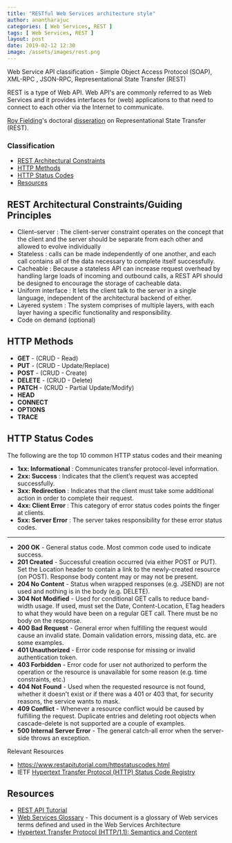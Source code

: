 ```yaml
---
title: "RESTful Web Services architecture style"
author: anantharajuc
categories: [ Web Services, REST ]
tags: [ Web Services, REST ]
layout: post
date: 2019-02-12 12:30
image: /assets/images/rest.png
---
```


Web Service API classification - Simple Object Access Protocol (SOAP), XML-RPC , JSON-RPC, Representational State Transfer (REST)

REST is a type of Web API. Web API's are commonly referred to as Web Services and it provides interfaces for (web) applications to that need to connect to each other via the Internet to communicate. 

<a href="https://en.wikipedia.org/wiki/Roy_Fielding" target="_blank" >Roy Fielding</a>'s doctoral <a href="https://www.ics.uci.edu/~fielding/pubs/dissertation/rest_arch_style.htm" target="_blank" >disseration</a> on Representational State Transfer (REST).

### Classification

- [REST Architectural Constraints](#rest-architectural-constraints)
- [HTTP Methods](http-methods)
- [HTTP Status Codes](#http-status-codes)
- [Resources](#resources)

## REST Architectural Constraints/Guiding Principles

- Client–server : The client-server constraint operates on the concept that the client and the server should be separate from each other and allowed to evolve individually
- Stateless : calls can be made independently of one another, and each call contains all of the data necessary to complete itself successfully.
- Cacheable : Because a stateless API can increase request overhead by handling large loads of incoming and outbound calls, a REST API should be designed to encourage the storage of cacheable data.
- Uniform interface : It lets the client talk to the server in a single language, independent of the architectural backend of either.
- Layered system : The system comprises of multiple layers, with each layer having a specific functionality and responsibility.
- Code on demand (optional)

## HTTP Methods

- **GET** - (CRUD - Read)
- **PUT** - (CRUD - Update/Replace)
- **POST** - (CRUD - Create)
- **DELETE** - (CRUD - Delete)
- **PATCH** - (CRUD - Partial Update/Modify)
- **HEAD**
- **CONNECT**
- **OPTIONS**
- **TRACE**

## HTTP Status Codes

The following are the top 10 common HTTP status codes and their meaning

- **1xx: Informational** : Communicates transfer protocol-level information.
- **2xx: Success**	     : Indicates that the client’s request was accepted successfully.
- **3xx: Redirection**	 : Indicates that the client must take some additional action in order to complete their request.
- **4xx: Client Error**	 : This category of error status codes points the finger at clients.
- **5xx: Server Error**	 : The server takes responsibility for these error status codes.

---

- **200 OK** - General status code. Most common code used to indicate success.
- **201 Created** - Successful creation occurred (via either POST or PUT). Set the Location header to contain a link to the newly-created resource (on POST). Response body content may or may not be present.
- **204 No Content** - Status when wrapped responses (e.g. JSEND) are not used and nothing is in the body (e.g. DELETE).
- **304 Not Modified** - Used for conditional GET calls to reduce band-width usage. If used, must set the Date, Content-Location, ETag headers to what they would have been on a regular GET call. There must be no body on the response.
- **400 Bad Request** - General error when fulfilling the request would cause an invalid state. Domain validation errors, missing data, etc. are some examples.
- **401 Unauthorized** - Error code response for missing or invalid authentication token.
- **403 Forbidden** - Error code for user not authorized to perform the operation or the resource is unavailable for some reason (e.g. time constraints, etc.)
- **404 Not Found** - Used when the requested resource is not found, whether it doesn't exist or if there was a 401 or 403 that, for security reasons, the service wants to mask.
- **409 Conflict** - Whenever a resource conflict would be caused by fulfilling the request. Duplicate entries and deleting root objects when cascade-delete is not supported are a couple of examples.
- **500 Internal Server Error** - The general catch-all error when the server-side throws an exception.

Relevant Resources 
- <https://www.restapitutorial.com/httpstatuscodes.html>
- IETF <a href="https://www.ietf.org/assignments/http-status-codes/http-status-codes.xml" target="_blank">Hypertext Transfer Protocol (HTTP) Status Code Registry</a>

## Resources

- <a href="https://www.restapitutorial.com/" target="_blank" >REST API Tutorial</a>
- <a href="https://www.w3.org/TR/ws-gloss/" target="_blank" >Web Services Glossary</a> - This document is a glossary of Web services terms defined and used in the Web Services Architecture
- <a href="https://tools.ietf.org/html/rfc7231" target="_blank" >Hypertext Transfer Protocol (HTTP/1.1): Semantics and Content</a>
